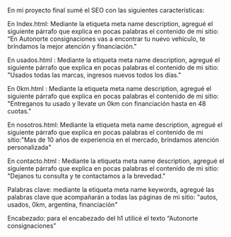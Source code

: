 En mi proyecto final sumé el SEO con las siguientes características:

En Index.html: Mediante la etiqueta meta name description, agregué el siguiente párrafo que explica en pocas palabras el contenido de mi sitio: “En Autonorte consignaciones vas a encontrar tu nuevo vehiculo, te brindamos la mejor atención y financiación."

En usados.html : Mediante la etiqueta meta name description, agregué el siguiente párrafo que explica en pocas palabras el contenido de mi sitio: "Usados todas las marcas, ingresos nuevos todos los días."

En 0km.html : Mediante la etiqueta meta name description, agregué el siguiente párrafo que explica en pocas palabras el contenido de mi sitio: "Entreganos tu usado y llevate un 0km con financiación hasta en 48 cuotas."

En nosotros.html: Mediante la etiqueta meta name description, agregué el siguiente párrafo que explica en pocas palabras el contenido de mi sitio:"Mas de 10 años de experiencia en el mercado, brindamos atención personalizada"

En contacto.html : Mediante la etiqueta meta name description, agregué el siguiente párrafo que explica en pocas palabras el contenido de mi sitio: "Dejanos tu consulta y te contactamos a la brevedad."

Palabras clave: mediante la etiqueta meta name keywords, agregué las palabras clave que acompañarán a todas las páginas de mi sitio: "autos, usados, 0km, argentina, financiación"

Encabezado: para el encabezado del h1 utilicé el texto “Autonorte consignaciones”
